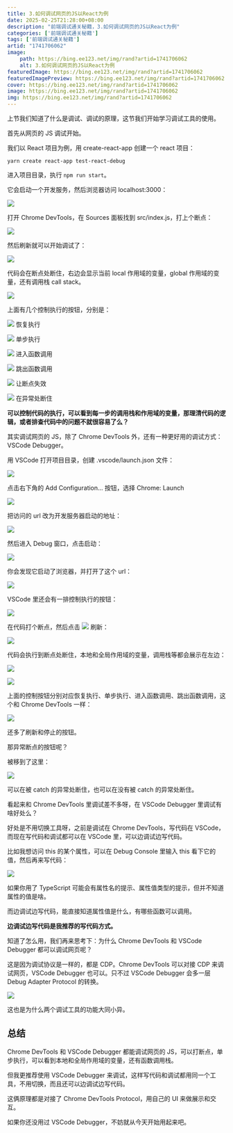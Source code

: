 ```yaml
---
title: 3.如何调试网页的JS以React为例
date: 2025-02-25T21:28:00+08:00
description: "前端调试通关秘籍，3.如何调试网页的JS以React为例"
categories: ['前端调试通关秘籍']
tags: ['前端调试通关秘籍']
artid: "1741706062"
image:
    path: https://bing.ee123.net/img/rand?artid=1741706062
    alt: 3.如何调试网页的JS以React为例
featuredImage: https://bing.ee123.net/img/rand?artid=1741706062
featuredImagePreview: https://bing.ee123.net/img/rand?artid=1741706062
cover: https://bing.ee123.net/img/rand?artid=1741706062
image: https://bing.ee123.net/img/rand?artid=1741706062
img: https://bing.ee123.net/img/rand?artid=1741706062
---
```


上节我们知道了什么是调试、调试的原理，这节我们开始学习调试工具的使用。

首先从网页的 JS 调试开始。

我们以 React 项目为例，用 create-react-app 创建一个 react 项目：

```
yarn create react-app test-react-debug
```

进入项目目录，执行 `npm run start`。

它会启动一个开发服务，然后浏览器访问 localhost:3000：

![](https://p9-juejin.byteimg.com/tos-cn-i-k3u1fbpfcp/f382cdf8229942f78d7fc6df8a177ac0~tplv-k3u1fbpfcp-watermark.image?)

打开 Chrome DevTools，在 Sources 面板找到 src/index.js，打上个断点：

![](https://p9-juejin.byteimg.com/tos-cn-i-k3u1fbpfcp/45646ebb9946450c89ab642cd1859b0f~tplv-k3u1fbpfcp-watermark.image?)

然后刷新就可以开始调试了：

![](https://p9-juejin.byteimg.com/tos-cn-i-k3u1fbpfcp/98282c6e246344d3b391df2b30bb8970~tplv-k3u1fbpfcp-watermark.image?)

代码会在断点处断住，右边会显示当前 local 作用域的变量，global 作用域的变量，还有调用栈 call stack。


![](https://p1-juejin.byteimg.com/tos-cn-i-k3u1fbpfcp/c621e583a59f49d2b03676fafeff802f~tplv-k3u1fbpfcp-watermark.image?)

上面有几个控制执行的按钮，分别是：

![](https://p6-juejin.byteimg.com/tos-cn-i-k3u1fbpfcp/6ab439b27b914d44bf76570a586f124a~tplv-k3u1fbpfcp-watermark.image?) 恢复执行

![](https://p9-juejin.byteimg.com/tos-cn-i-k3u1fbpfcp/5c1f19fb471b421bb5fa7fa4eef41f06~tplv-k3u1fbpfcp-watermark.image?) 单步执行

![](https://p9-juejin.byteimg.com/tos-cn-i-k3u1fbpfcp/59d6e0c72f154e7da1573e3f7d2e8ddc~tplv-k3u1fbpfcp-watermark.image?) 进入函数调用

![](https://p9-juejin.byteimg.com/tos-cn-i-k3u1fbpfcp/8a0b3f9e006f47ce9b718af53346eeb3~tplv-k3u1fbpfcp-watermark.image?) 跳出函数调用


![](https://p9-juejin.byteimg.com/tos-cn-i-k3u1fbpfcp/3347871bccf14e8c969497123d6c19a8~tplv-k3u1fbpfcp-watermark.image?) 让断点失效

![](https://p9-juejin.byteimg.com/tos-cn-i-k3u1fbpfcp/25142f8e065648c6a69a723c554942f9~tplv-k3u1fbpfcp-watermark.image?) 在异常处断住

**可以控制代码的执行，可以看到每一步的调用栈和作用域的变量，那理清代码的逻辑，或者排查代码中的问题不就很容易了么？**

其实调试网页的 JS，除了 Chrome DevTools 外，还有一种更好用的调试方式： VSCode Debugger。

用 VSCode 打开项目目录，创建 .vscode/launch.json 文件：

![](https://p6-juejin.byteimg.com/tos-cn-i-k3u1fbpfcp/4e15a51f283d4ab999877fe8a111e0ef~tplv-k3u1fbpfcp-watermark.image?)

点击右下角的 Add Configuration... 按钮，选择 Chrome: Launch

![](https://p6-juejin.byteimg.com/tos-cn-i-k3u1fbpfcp/5e42aeb0f8d44e17964bc1ae03697bbc~tplv-k3u1fbpfcp-watermark.image?)

把访问的 url 改为开发服务器启动的地址：

![](https://p6-juejin.byteimg.com/tos-cn-i-k3u1fbpfcp/d04afc87154d49a194f0d7e210c53ca4~tplv-k3u1fbpfcp-watermark.image?)

然后进入 Debug 窗口，点击启动：

![](https://p3-juejin.byteimg.com/tos-cn-i-k3u1fbpfcp/be97e02241c44f03a6e585d3053c3515~tplv-k3u1fbpfcp-watermark.image?)

你会发现它启动了浏览器，并打开了这个 url：

![](https://p9-juejin.byteimg.com/tos-cn-i-k3u1fbpfcp/5c9a18b192b447b99494918017c50e95~tplv-k3u1fbpfcp-watermark.image?)

VSCode 里还会有一排控制执行的按钮：

![](https://p1-juejin.byteimg.com/tos-cn-i-k3u1fbpfcp/17525adcff2640d4b646afe99ad0fb61~tplv-k3u1fbpfcp-watermark.image?)

在代码打个断点，然后点击 ![](https://p1-juejin.byteimg.com/tos-cn-i-k3u1fbpfcp/437daa8d0a9d44fca3e3041ca0581725~tplv-k3u1fbpfcp-watermark.image?)
 刷新：
 
![](https://p9-juejin.byteimg.com/tos-cn-i-k3u1fbpfcp/988fb24839fe41f48a85b504373594da~tplv-k3u1fbpfcp-watermark.image?)

代码会执行到断点处断住，本地和全局作用域的变量，调用栈等都会展示在左边：


![](https://p1-juejin.byteimg.com/tos-cn-i-k3u1fbpfcp/e4a1b14004614cd9915571bae0eeb17b~tplv-k3u1fbpfcp-watermark.image?)

![](https://p3-juejin.byteimg.com/tos-cn-i-k3u1fbpfcp/6985b9d252af4aff97fc92cb9ba289de~tplv-k3u1fbpfcp-watermark.image?)

上面的控制按钮分别对应恢复执行、单步执行、进入函数调用、跳出函数调用，这个和 Chrome DevTools 一样：

![](https://p1-juejin.byteimg.com/tos-cn-i-k3u1fbpfcp/95f8908e4f3c404c9b1ec8877db636f1~tplv-k3u1fbpfcp-watermark.image?)

还多了刷新和停止的按钮。

那异常断点的按钮呢？

被移到了这里：

![](https://p9-juejin.byteimg.com/tos-cn-i-k3u1fbpfcp/967c7706bf144cefbf3e854d17aa6513~tplv-k3u1fbpfcp-watermark.image?)

可以在被 catch 的异常处断住，也可以在没有被 catch 的异常处断住。

看起来和 Chrome DevTools 里调试差不多呀，在 VSCode Debugger 里调试有啥好处么？

好处是不用切换工具呀，之前是调试在 Chrome DevTools，写代码在 VSCode，而现在写代码和调试都可以在 VSCode 里，可以边调试边写代码。

比如我想访问 this 的某个属性，可以在 Debug Console 里输入 this 看下它的值，然后再来写代码：

![](https://p3-juejin.byteimg.com/tos-cn-i-k3u1fbpfcp/622cf32201f04a4e83d1f814812482f5~tplv-k3u1fbpfcp-watermark.image?)

如果你用了 TypeScript 可能会有属性名的提示、属性值类型的提示，但并不知道属性的值是啥。

而边调试边写代码，能直接知道属性值是什么，有哪些函数可以调用。

**边调试边写代码是我推荐的写代码方式。**

知道了怎么用，我们再来思考下：为什么 Chrome DevTools 和 VSCode Debugger 都可以调试网页呢？

这是因为调试协议是一样的，都是 CDP。Chrome DevTools 可以对接 CDP 来调试网页，VSCode Debugger 也可以。只不过 VSCode Debugger 会多一层 Debug Adapter Protocol 的转换。

![](https://p1-juejin.byteimg.com/tos-cn-i-k3u1fbpfcp/dbbc48aafc4c48958a9bc952e6645329~tplv-k3u1fbpfcp-watermark.image?)

这也是为什么两个调试工具的功能大同小异。

## 总结

Chrome DevTools 和 VSCode Debugger 都能调试网页的 JS，可以打断点，单步执行，可以看到本地和全局作用域的变量，还有函数调用栈。

但我更推荐使用 VSCode Debugger 来调试，这样写代码和调试都用同一个工具，不用切换，而且还可以边调试边写代码。

这俩原理都是对接了 Chrome DevTools Protocol，用自己的 UI 来做展示和交互。

如果你还没用过 VSCode Debugger，不妨就从今天开始用起来吧。
